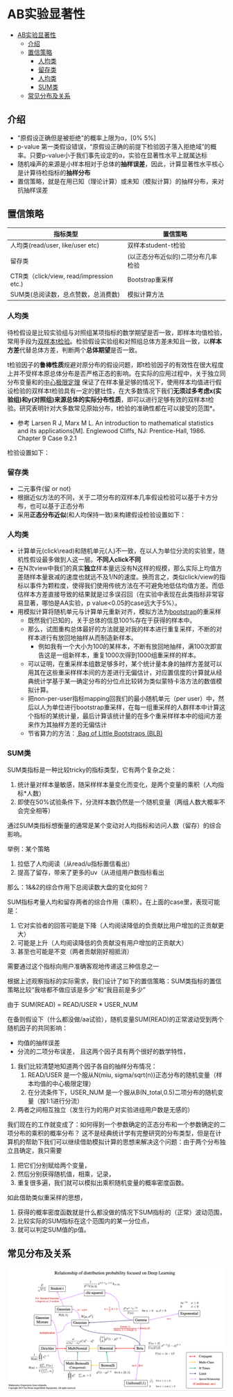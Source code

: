 # AB实验显著性
- [AB实验显著性](#ab%e5%ae%9e%e9%aa%8c%e6%98%be%e8%91%97%e6%80%a7)
  - [介绍](#%e4%bb%8b%e7%bb%8d)
  - [置信策略](#%e7%bd%ae%e4%bf%a1%e7%ad%96%e7%95%a5)
    - [人均类](#%e4%ba%ba%e5%9d%87%e7%b1%bb)
    - [留存类](#%e7%95%99%e5%ad%98%e7%b1%bb)
    - [人均类](#%e4%ba%ba%e5%9d%87%e7%b1%bb-1)
    - [SUM类](#sum%e7%b1%bb)
  - [常见分布及关系](#%e5%b8%b8%e8%a7%81%e5%88%86%e5%b8%83%e5%8f%8a%e5%85%b3%e7%b3%bb)

## 介绍
- "原假设正确但是被拒绝"的概率上限为α，[0% 5%]
 - p-value 第一类假设错误，“原假设正确的前提下检验因子落入拒绝域”的概率。只要p-value小于我们事先设定的α，实验在显著性水平上就属达标
- 随机噪声的来源是小样本相对于总体的**抽样误差**，因此，计算显著性水平核心是计算待检指标的**抽样分布**
- 置信策略，就是在用已知（理论计算）或未知（模拟计算）的抽样分布，来对抗抽样误差

## 置信策略

| 指标类型                                 | 置信策略                           |
|------------------------------------------|------------------------------------|
| 人均类(read/user, like/user etc)         | 双样本student-t检验                |
| 留存类                                   | (以正态分布近似的)二项分布几率检验 |
| CTR类（click/view, read/impression etc.) | Bootstrap重采样                    |
| SUM类(总阅读数，总点赞数，总消费数)      | 模拟计算方法                       |

### 人均类
待检假设是比较实验组与对照组某项指标的数学期望是否一致，即样本均值检验，常用手段为[双样本t检验](https://en.wikipedia.org/wiki/Student%27s_t-test)。检验假设实验组和对照组总体方差未知且一致，以**样本方差**代替总体方差，判断两个**总体期望**是否一致。

t检验因子的**鲁棒性质**规避对原分布的假设问题，即t检验因子的有效性在很大程度上并不受样本原总体分布是否严格正态的影响。在实际的应用过程中，关于独立同分布变量和的[中心极限定理](https://en.wikipedia.org/wiki/Central_limit_theorem) 保证了在样本量足够的情况下，使用样本均值进行假设检验的双样本t检验具有一定的健壮性，在大多数情况下我们**无须过多考虑x(实验组)和y(对照组)来源总体的实际分布性质**，即可以进行足够有效的双样本t检验。研究表明针对大多数常见原始分布，t检验的准确性都在可以接受的范围*。
* 参考 Larsen R J, Marx M L. An introduction to mathematical statistics and its applications[M]. Englewood Cliffs, NJ: Prentice-Hall, 1986. Chapter 9 Case 9.2.1

检验设置如下：

### 留存类
- 二元事件(留 or not)
- 根据近似方法的不同，关于二项分布的双样本几率假设检验可以基于卡方分布，也可以基于正态分布
- 采用**正态分布近似**(和人均保持一致)来构建假设检验设置如下：


### 人均类
- 计算单元(click\read)和随机单元(人)不一致，在以人为单位分流的实验里，随机性假设最多做到人这一层。**不同人click不同**
- 在N次view中我们的真实**独立**样本量远没有N这样的规模，那么实际上均值方差随样本量衰减的速度也就远不及1/N的速度。换而言之，类似click/view的指标以事件为颗粒度，使得我们使用传统方法在不可避免地低估均值方差。而低估样本方差直接导致的结果就是过多误召回（在实验中表现在此类指标非常容易显著，哪怕是AA实验，p value<0.05的case远大于5%）。
- 用模拟计算将随机单元与计算单元重新对齐，模拟方法为[bootstrap](https://en.wikipedia.org/wiki/Bootstrapping_(statistics))的重采样
  - 既然我们已知的，关于总体的信息100%存在于获得的样本中。
  - 那么，试图重构总体最好的方法就是对我的样本进行重复采样，不断的对样本进行有放回地抽样从而制造新样本。
    - 例如我有一个大小为100的某样本，不断有放回地抽样，满100次即宣告这是一组新样本，重复1000次得到1000组重采样的样本。
  - 可以证明，在重采样本组数足够多时，某个统计量本身的抽样方差就可以用其在这些重采样样本间的方差进行无偏估计，对应置信度的计算就从经典统计学基于某一确定分布的分位点比较转为类似蒙特卡洛方法的数值模拟计算。
  - 把non-per-user指标mapping回我们的最小随机单元（per user）中，然后以人为单位进行bootstrap重采样，在每一组重采样的人群样本中计算这个指标的某统计量，最后计算该统计量的在多个重采样样本中的组间方差来作为其抽样方差的无偏估计
  - 节省算力的方法：[ Bag of Little Bootstraps (BLB)](https://arxiv.org/abs/1112.5016)

### SUM类
SUM类指标是一种比较tricky的指标类型，它有两个复杂之处：

1. 统计量对样本量敏感，随采样样本量变化而变化，是两个变量的乘积（人均指标*人数）
2. 即使在50%试验条件下，分流样本数仍然是一个随机变量（两组人数大概率不会完全相等）

通过SUM类指标想衡量的通常是某个变动对人均指标和访问人数（留存）的综合影响。

举例：某个策略

1. 拉低了人均阅读（从read/u指标置信看出）
2. 提高了留存，带来了更多的uv（从进组用户数指标看出

那么：1&&2的综合作用下总阅读数大盘的变化如何？

SUM指标考量人均和留存两者的综合作用（乘积）。在上面的case里，表现可能是：
   1. 它对实验者的回答可能是下降（人均阅读降低的负贡献比用户增加的正贡献更大）
   2. 可能是上升（人均阅读降低的负贡献没有用户增加的正贡献大）
   3. 甚至也可能是不变（两者贡献刚好相抵消）

需要通过这个指标向用户准确客观地传递这三种信息之一

根据上述观察指标的实际需求，我们设计了如下的置信策略：SUM类指标的置信策略比较“我啥都不做应该是多少”和“我目前是多少”

由于 SUM(READ) = READ/USER * USER_NUM

在备则假设下（什么都没做/aa试验），随机变量SUM(READ)的正常波动受到两个随机因子的共同影响：
  * 均值的抽样误差
  * 分流的二项分布误差，
且这两个因子具有两个很好的数学特性，
1. 我们比较清楚地知道两个因子各自的抽样分布情况：
     1. READ/USER 是一个服从N(miu, sigma/sqrt(n))正态分布的随机变量（样本均值的中心极限定理）
     2. 在分流条件下，USER_NUM 是一个服从B(N_total,0.5)二项分布的随机变量（按1:1进行分流）
2. 两者之间相互独立（发生行为的用户对实验进组用户数是无感的）

我们现在的工作就变成了：如何得到一个参数确定的正态分布和一个参数确定的二项分布的乘积的概率分布？
这不是经典统计学有完整研究的分布类型，但是在计算机的帮助下我们可以继续借助模拟计算的思想来解决这个问题：由于两个分布独立且确定，我只需要
  1. 把它们分别赋给两个变量，
  2. 然后分别获得随机值，相乘，记录，
  3. 重复很多遍，我们就可以模拟出乘积随机变量的概率密度函数。

如此借助类似重采样的思想，
  1. 获得的概率密度函数就是什么都没做的情况下SUM指标的（正常）波动范围，
  2. 比较实际的SUM指标在这个范围内的某一分位点，
  3. 就可以判定SUM值的p值。

## 常见分布及关系
![Image of distribution](/images/distribution.png)

